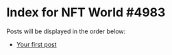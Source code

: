 # Index for NFT World #4983
Posts will be displayed in the order below:

- [Your first post](./001-first.md)

